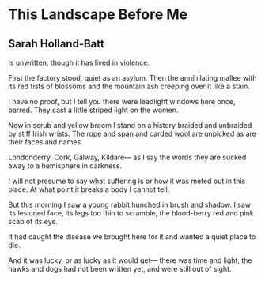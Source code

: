 # This Landscape Before Me
## Sarah Holland-Batt
Is unwritten, though it has lived in violence.

First the factory stood, quiet as an asylum.
Then the annihilating mallee with its red fists of blossoms
and the mountain ash creeping over it like a stain.

I have no proof, but I tell you
there were leadlight windows here once, barred.
They cast a little striped light on the women.

Now in scrub and yellow broom I stand on a history
braided and unbraided by stiff Irish wrists.
The rope and span and carded wool are unpicked
as are their faces and names.

Londonderry, Cork, Galway, Kildare—
as I say the words they are sucked away
to a hemisphere in darkness.

I will not presume to say
what suffering is or how it was meted out in this place.
At what point it breaks a body I cannot tell.

But this morning I saw a young rabbit
hunched in brush and shadow.
I saw its lesioned face, its legs too thin to scramble,
the blood-berry red and pink scab of its eye.

It had caught the disease
we brought here for it
and wanted a quiet place to die.

And it was lucky, or as lucky as it would get—
there was time and light, the hawks and dogs
had not been written yet, and were still out of sight.
